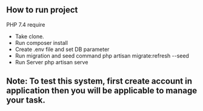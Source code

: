 
## How to run project

PHP 7.4 require

- Take clone.
- Run composer install
- Create .env file and set DB parameter
- Run migration and seed command
php artisan migrate:refresh --seed
- Run Server
php artisan serve

## Note: To test this system, first create account in application then you will be applicable to manage your task.
